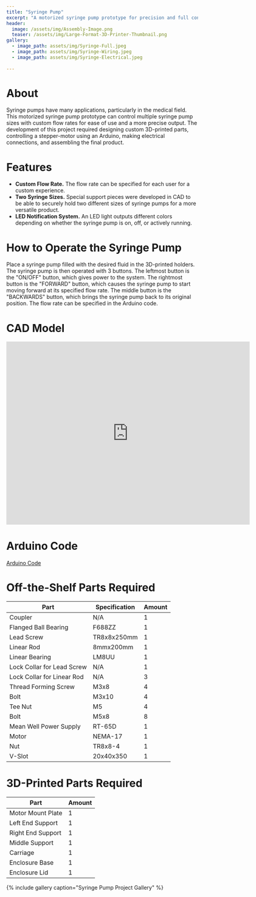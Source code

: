 ```yaml
---
title: "Syringe Pump"
excerpt: "A motorized syringe pump prototype for precision and full control."
header:
  image: /assets/img/Assembly-Image.png
  teaser: /assets/img/Large-Format-3D-Printer-Thumbnail.png
gallery:
  - image_path: assets/img/Syringe-Full.jpeg
  - image_path: assets/img/Syringe-Wiring.jpeg
  - image_path: assets/img/Syringe-Electrical.jpeg
   
---
```


# About
Syringe pumps have many applications, particularly in the medical field. This motorized syringe pump prototype can control multiple syringe pump sizes with custom flow rates for ease of use and a more precise output. The development of this project required designing custom 3D-printed parts, controlling a stepper-motor using an Arduino, making electrical connections, and assembling the final product. 

# Features

* **Custom Flow Rate.** The flow rate can be specified for each user for a custom experience. 
* **Two Syringe Sizes.** Special support pieces were developed in CAD to be able to securely hold two different sizes of syringe pumps for a more versatile product. 
* **LED Notification System.** An LED light outputs different colors depending on whether the syringe pump is on, off, or actively running. 

# How to Operate the Syringe Pump
Place a syringe pump filled with the desired fluid in the 3D-printed holders. The syringe pump is then operated with 3 buttons. The leftmost button is the "ON/OFF" button, which gives power to the system. The rightmost button is the "FORWARD" button, which causes the syringe pump to start moving forward at its specified flow rate. The middle button is the "BACKWARDS" button, which brings the syringe pump back to its original position. The flow rate can be specified in the Arduino code. 

# CAD Model
<iframe src="https://vanderbilt643.autodesk360.com/shares/public/SH286ddQT78850c0d8a4c6a1055b32dea03a?mode=embed" width="640" height="480" allowfullscreen="true" webkitallowfullscreen="true" mozallowfullscreen="true" frameborder="0"></iframe>

# Arduino Code
[Arduino Code](https://github.com/jillianhornby/SyringePump/blob/main/Linear_Actuator_Code.ino)

# Off-the-Shelf Parts Required
| Part | Specification | Amount |  
| --- | --- | --- |  
| Coupler | N/A | 1 |  
| Flanged Ball Bearing | F688ZZ | 1 |  
| Lead Screw | TR8x8x250mm | 1 |  
| Linear Rod | 8mmx200mm | 1 |  
| Linear Bearing | LM8UU | 1 |  
| Lock Collar for Lead Screw | N/A | 1 |  
| Lock Collar for Linear Rod | N/A | 3 |  
| Thread Forming Screw | M3x8 | 4 |  
| Bolt | M3x10 | 4 |  
| Tee Nut | M5 | 4 |  
| Bolt | M5x8 | 8 |  
| Mean Well Power Supply | RT-65D | 1 |  
| Motor | NEMA-17 | 1 |  
| Nut | TR8x8-4 | 1 |  
| V-Slot | 20x40x350 | 1 |  


# 3D-Printed Parts Required
| Part | Amount |  
| --- | --- |  
| Motor Mount Plate | 1 |  
| Left End Support | 1 |  
| Right End Support | 1 |  
| Middle Support | 1 |  
| Carriage | 1 |  
| Enclosure Base | 1 |  
| Enclosure Lid | 1 |  

{% include gallery caption="Syringe Pump Project Gallery" %}

